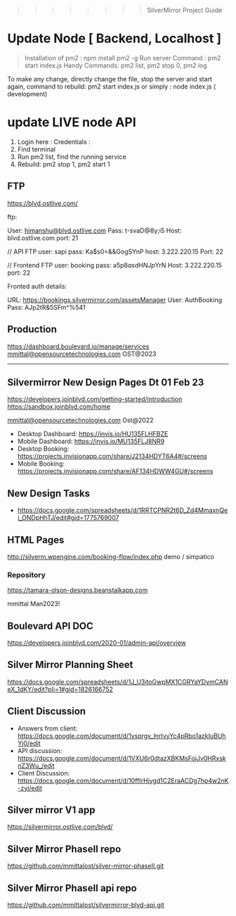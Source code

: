 >>>>>>>> SilverMirror Project Guide

# Update Node [ Backend, Localhost ]

> Installation of pm2 : npm install pm2 -g
> Run server Command : pm2 start index.js
> Handy Commands: pm2 list, pm2 stop 0, pm2 log

To make any change, directly change the file, stop the server and start again, command to rebuild: pm2 start index.js
or simply : node index.js ( development)

# update LIVE node API 
 1. Login here : 
  Credentials : 
 2. Find terminal 
 3. Run pm2 list, find the running service
 4. Rebuild: pm2 stop 1, pm2 start 1

## FTP
https://blvd.ostlive.com/

ftp:

User: himanshu@blvd.ostlive.com
Pass: t-svaD@8y;i5
Host: blvd.ostlive.com
port: 21

// API FTP
user: sapi
pass: Ka$s0=&&GogSYnP
host: 3.222.220.15
Port: 22

// Frontend FTP
user: booking
pass: a5p8$asdHNJp$YrN
Host: 3.222.220.15
port: 22

Fronted auth details:

URL: https://bookings.silvermirror.com/assetsManager
User: AuthBooking
Pass: AJp2tR&5SFm^%541

## Production 
https://dashboard.boulevard.io/manage/services
mmittal@opensourcetechnologies.com
OST@2023

--------------------------------------------------------------------------------

## Silvermirror New Design Pages Dt 01 Feb 23

https://developers.joinblvd.com/getting-started/introduction
https://sandbox.joinblvd.com/home

mmittal@opensourcetechnologies.com
Ost@2022



- Desktop Dashboard: https://invis.io/HU135FLHFBZE
- Mobile Dashboard: https://invis.io/MU135FLJ8NR9
- Desktop Booking: https://projects.invisionapp.com/share/J2134HDYT6A4#/screens
- Mobile Booking: https://projects.invisionapp.com/share/AF134HDWW4GU#/screens

## New Design Tasks
- https://docs.google.com/spreadsheets/d/1RRTCPNR2t6D_Zd4MmaxnQei_ONDpHhTJ/edit#gid=1775769007


## HTML Pages
http://silverm.wpengine.com/booking-flow/index.php
demo / simpatico

### Repository
https://tamara-olson-designs.beanstalkapp.com

mmittal
Man2023!

## Boulevard API DOC
https://developers.joinblvd.com/2020-01/admin-api/overview

## Silver Mirror Planning Sheet
https://docs.google.com/spreadsheets/d/1J_U3itoGwpMX1CGRYaYDvmCANeX_1dKY/edit?pli=1#gid=1826166752

## Client Discussion
- Answers from client: https://docs.google.com/document/d/1ysprgv_lnrIvyYc4pRbo1azkIuBUhYj0/edit
- API discussion: https://docs.google.com/document/d/1VXU6r0dtazXBKMsFojJv0HRxsknZ3Wu_/edit
- Client Discussion: https://docs.google.com/document/d/10ffIrHiygd1C2EraACDg7hp4w2nK-zyi/edit

## Silver mirror V1 app
https://silvermirror.ostlive.com/blvd/

## Silver Mirror PhaseII repo
https://github.com/mmittalost/silver-mirror-phaseII.git

## Silver Mirror PhaseII api repo
https://github.com/mmittalost/silvermirror-blvd-api.git
